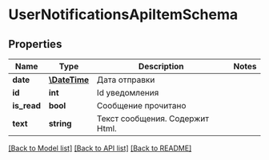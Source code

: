 # UserNotificationsApiItemSchema

## Properties
Name | Type | Description | Notes
------------ | ------------- | ------------- | -------------
**date** | [**\DateTime**](\DateTime.md) | Дата отправки | 
**id** | **int** | Id уведомления | 
**is_read** | **bool** | Сообщение прочитано | 
**text** | **string** | Текст сообщения. Содержит Html. | 

[[Back to Model list]](../README.md#documentation-for-models) [[Back to API list]](../README.md#documentation-for-api-endpoints) [[Back to README]](../README.md)


